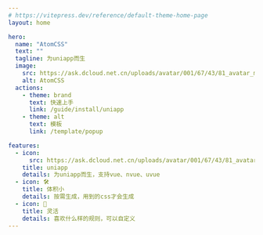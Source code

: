 ```yaml
---
# https://vitepress.dev/reference/default-theme-home-page
layout: home

hero:
  name: "AtomCSS"
  text: ""
  tagline: 为uniapp而生
  image:
    src: https://ask.dcloud.net.cn/uploads/avatar/001/67/43/81_avatar_max.jpg
    alt: AtomCSS
  actions:
    - theme: brand
      text: 快速上手
      link: /guide/install/uniapp
    - theme: alt
      text: 模板
      link: /template/popup

features:
  - icon: 
      src: https://ask.dcloud.net.cn/uploads/avatar/001/67/43/81_avatar_max.jpg
    title: uniapp
    details: 为uniapp而生，支持vue、nvue、uvue
  - icon: 🛠
    title: 体积小
    details: 按需生成，用到的css才会生成
  - icon: 🎨
    title: 灵活
    details: 喜欢什么样的规则，可以自定义
---
```


